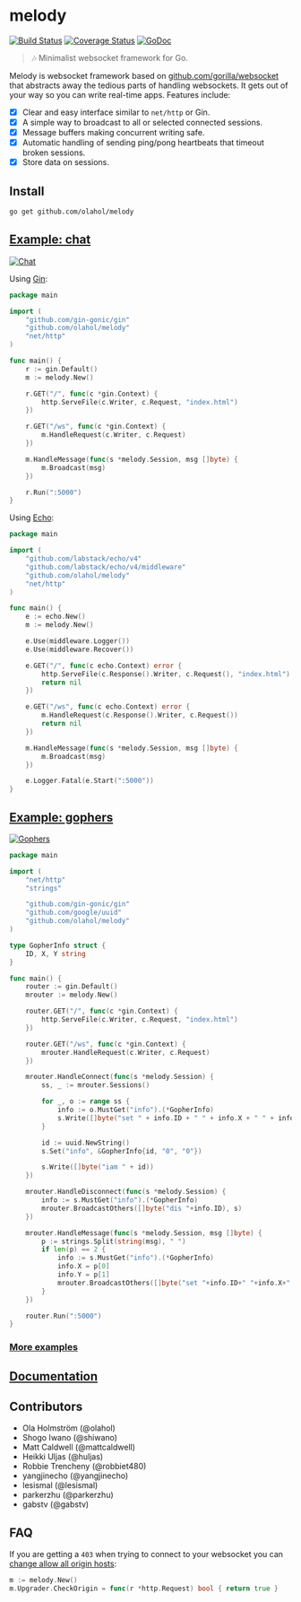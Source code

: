 # melody

[![Build Status](https://travis-ci.org/olahol/melody.svg)](https://travis-ci.org/olahol/melody)
[![Coverage Status](https://img.shields.io/coveralls/olahol/melody.svg?style=flat)](https://coveralls.io/r/olahol/melody)
[![GoDoc](https://godoc.org/github.com/olahol/melody?status.svg)](https://godoc.org/github.com/olahol/melody)

> :notes: Minimalist websocket framework for Go.

Melody is websocket framework based on [github.com/gorilla/websocket](https://github.com/gorilla/websocket)
that abstracts away the tedious parts of handling websockets. It gets out of
your way so you can write real-time apps. Features include:

* [x] Clear and easy interface similar to `net/http` or Gin.
* [x] A simple way to broadcast to all or selected connected sessions.
* [x] Message buffers making concurrent writing safe.
* [x] Automatic handling of sending ping/pong heartbeats that timeout broken sessions.
* [x] Store data on sessions.

## Install

```bash
go get github.com/olahol/melody
```

## [Example: chat](https://github.com/olahol/melody/tree/master/examples/chat)

[![Chat](https://cdn.rawgit.com/olahol/melody/master/examples/chat/demo.gif "Demo")](https://github.com/olahol/melody/tree/master/examples/chat)

Using [Gin](https://github.com/gin-gonic/gin):
```go
package main

import (
	"github.com/gin-gonic/gin"
	"github.com/olahol/melody"
	"net/http"
)

func main() {
	r := gin.Default()
	m := melody.New()

	r.GET("/", func(c *gin.Context) {
		http.ServeFile(c.Writer, c.Request, "index.html")
	})

	r.GET("/ws", func(c *gin.Context) {
		m.HandleRequest(c.Writer, c.Request)
	})

	m.HandleMessage(func(s *melody.Session, msg []byte) {
		m.Broadcast(msg)
	})

	r.Run(":5000")
}
```

Using [Echo](https://github.com/labstack/echo):
```go
package main

import (
	"github.com/labstack/echo/v4"
	"github.com/labstack/echo/v4/middleware"
	"github.com/olahol/melody"
	"net/http"
)

func main() {
	e := echo.New()
	m := melody.New()

	e.Use(middleware.Logger())
	e.Use(middleware.Recover())

	e.GET("/", func(c echo.Context) error {
		http.ServeFile(c.Response().Writer, c.Request(), "index.html")
		return nil
	})

	e.GET("/ws", func(c echo.Context) error {
		m.HandleRequest(c.Response().Writer, c.Request())
		return nil
	})

	m.HandleMessage(func(s *melody.Session, msg []byte) {
		m.Broadcast(msg)
	})

	e.Logger.Fatal(e.Start(":5000"))
}
```

## [Example: gophers](https://github.com/olahol/melody/tree/master/examples/gophers)

[![Gophers](https://cdn.rawgit.com/olahol/melody/master/examples/gophers/demo.gif "Demo")](https://github.com/olahol/melody/tree/master/examples/gophers)

```go
package main

import (
	"net/http"
	"strings"

	"github.com/gin-gonic/gin"
	"github.com/google/uuid"
	"github.com/olahol/melody"
)

type GopherInfo struct {
	ID, X, Y string
}

func main() {
	router := gin.Default()
	mrouter := melody.New()

	router.GET("/", func(c *gin.Context) {
		http.ServeFile(c.Writer, c.Request, "index.html")
	})

	router.GET("/ws", func(c *gin.Context) {
		mrouter.HandleRequest(c.Writer, c.Request)
	})

	mrouter.HandleConnect(func(s *melody.Session) {
		ss, _ := mrouter.Sessions()

		for _, o := range ss {
			info := o.MustGet("info").(*GopherInfo)
			s.Write([]byte("set " + info.ID + " " + info.X + " " + info.Y))
		}

		id := uuid.NewString()
		s.Set("info", &GopherInfo{id, "0", "0"})

		s.Write([]byte("iam " + id))
	})

	mrouter.HandleDisconnect(func(s *melody.Session) {
		info := s.MustGet("info").(*GopherInfo)
		mrouter.BroadcastOthers([]byte("dis "+info.ID), s)
	})

	mrouter.HandleMessage(func(s *melody.Session, msg []byte) {
		p := strings.Split(string(msg), " ")
		if len(p) == 2 {
			info := s.MustGet("info").(*GopherInfo)
			info.X = p[0]
			info.Y = p[1]
			mrouter.BroadcastOthers([]byte("set "+info.ID+" "+info.X+" "+info.Y), s)
		}
	})

	router.Run(":5000")
}
```

### [More examples](https://github.com/olahol/melody/tree/master/examples)

## [Documentation](https://godoc.org/github.com/olahol/melody)

## Contributors

* Ola Holmström (@olahol)
* Shogo Iwano (@shiwano)
* Matt Caldwell (@mattcaldwell)
* Heikki Uljas (@huljas)
* Robbie Trencheny (@robbiet480)
* yangjinecho (@yangjinecho)
* lesismal (@lesismal)
* parkerzhu (@parkerzhu)
* gabstv (@gabstv)

## FAQ

If you are getting a `403` when trying  to connect to your websocket you can [change allow all origin hosts](http://godoc.org/github.com/gorilla/websocket#hdr-Origin_Considerations):

```go
m := melody.New()
m.Upgrader.CheckOrigin = func(r *http.Request) bool { return true }
```
